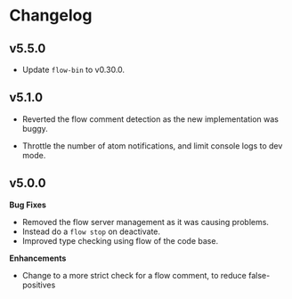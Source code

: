 # Changelog

## v5.5.0

*   Update `flow-bin` to v0.30.0.

## v5.1.0

*   Reverted the flow comment detection as the new implementation was buggy.

*   Throttle the number of atom notifications, and limit console logs to dev
    mode.

## v5.0.0

**Bug Fixes**

*   Removed the flow server management as it was causing problems.
*   Instead do a `flow stop` on deactivate.
*   Improved type checking using flow of the code base.

**Enhancements**

*   Change to a more strict check for a flow comment, to reduce false-positives
